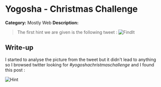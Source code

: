 # Yogosha - Christmas Challenge

**Category:** Mostly Web
**Description:**

> The first hint we are given is the following tweet : 
![FindIt](https://twitter.com/YogoshaOfficial/status/1206565805372121088/photo/1)


## Write-up

I started to analyse the picture from the tweet but it didn't lead to anything so I browsed twitter looking for *#yogoshachristmaschallenge* and I found this post :

![Hint](https://twitter.com/LazyPirate4/status/1206555411458994177)
